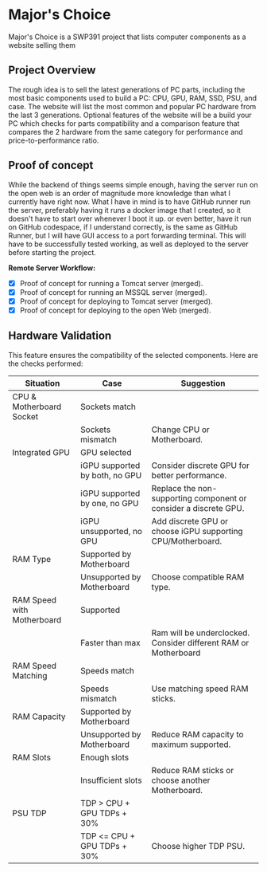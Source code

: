 # Major's Choice

Major's Choice is a SWP391 project that lists computer components as a website selling them

## Project Overview

The rough idea is to sell the latest generations of PC parts, including the most basic components used to build a PC: CPU, GPU, RAM, SSD, PSU, and case. The website will list the most common and popular PC hardware from the last 3 generations. Optional features of the website will be a build your PC which checks for parts compatibility and a comparison feature that compares the 2 hardware from the same category for performance and price-to-performance ratio.

## Proof of concept

While the backend of things seems simple enough, having the server run on the open web is an order of magnitude more knowledge than what I currently have right now. What I have in mind is to have GitHub runner run the server, preferably having it runs a docker image that I created, so it doesn't have to start over whenever I boot it up. or even better, have it run on GitHub codespace, if I understand correctly, is the same as GitHub Runner, but I will have GUI access to a port forwarding terminal. This will have to be successfully tested working, as well as deployed to the server before starting the project.

**Remote Server Workflow:**

- [X] Proof of concept for running a Tomcat server (merged).
- [X] Proof of concept for running an MSSQL server (merged).
- [X] Proof of concept for deploying to Tomcat server (merged).
- [X] Proof of concept for deploying to the open Web (merged).

## Hardware Validation

This feature ensures the compatibility of the selected components. Here are the checks performed:

| Situation                  | Case                           | Suggestion                                                       |
| -------------------------- | ------------------------------ | ---------------------------------------------------------------- |
| CPU & Motherboard Socket   | Sockets match                  |                                                                  |
|                            | Sockets mismatch               | Change CPU or Motherboard.                                       |
| Integrated GPU             | GPU selected                   |                                                                  |
|                            | iGPU supported by both, no GPU | Consider discrete GPU for better performance.                    |
|                            | iGPU supported by one, no GPU  | Replace the non-supporting component or consider a discrete GPU. |
|                            | iGPU unsupported, no GPU       | Add discrete GPU or choose iGPU supporting CPU/Motherboard.      |
| RAM Type                   | Supported by Motherboard       |                                                                  |
|                            | Unsupported by Motherboard     | Choose compatible RAM type.                                      |
| RAM Speed with Motherboard | Supported                      |                                                                  |
|                            | Faster than max                | Ram will be underclocked. Consider different RAM or Motherboard  |
| RAM Speed Matching         | Speeds match                   |                                                                  |
|                            | Speeds mismatch                | Use matching speed RAM sticks.                                   |
| RAM Capacity               | Supported by Motherboard       |                                                                  |
|                            | Unsupported by Motherboard     | Reduce RAM capacity to maximum supported.                        |
| RAM Slots                  | Enough slots                   |                                                                  |
|                            | Insufficient slots             | Reduce RAM sticks or choose another Motherboard.                 |
| PSU TDP                    | TDP > CPU + GPU TDPs + 30%     |                                                                  |
|                            | TDP <= CPU + GPU TDPs + 30%    | Choose higher TDP PSU.                                           |
